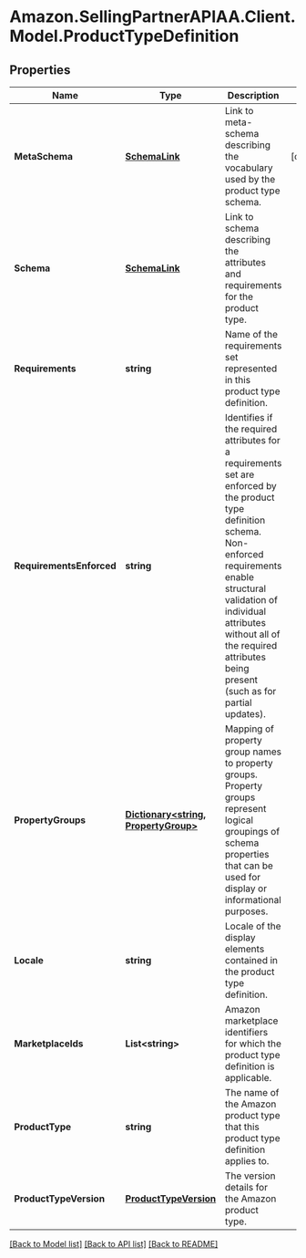 # Amazon.SellingPartnerAPIAA.Client.Model.ProductTypeDefinition
## Properties

Name | Type | Description | Notes
------------ | ------------- | ------------- | -------------
**MetaSchema** | [**SchemaLink**](SchemaLink.md) | Link to meta-schema describing the vocabulary used by the product type schema. | [optional] 
**Schema** | [**SchemaLink**](SchemaLink.md) | Link to schema describing the attributes and requirements for the product type. | 
**Requirements** | **string** | Name of the requirements set represented in this product type definition. | 
**RequirementsEnforced** | **string** | Identifies if the required attributes for a requirements set are enforced by the product type definition schema. Non-enforced requirements enable structural validation of individual attributes without all of the required attributes being present (such as for partial updates). | 
**PropertyGroups** | [**Dictionary&lt;string, PropertyGroup&gt;**](PropertyGroup.md) | Mapping of property group names to property groups. Property groups represent logical groupings of schema properties that can be used for display or informational purposes. | 
**Locale** | **string** | Locale of the display elements contained in the product type definition. | 
**MarketplaceIds** | **List&lt;string&gt;** | Amazon marketplace identifiers for which the product type definition is applicable. | 
**ProductType** | **string** | The name of the Amazon product type that this product type definition applies to. | 
**ProductTypeVersion** | [**ProductTypeVersion**](ProductTypeVersion.md) | The version details for the Amazon product type. | 

[[Back to Model list]](../README.md#documentation-for-models) [[Back to API list]](../README.md#documentation-for-api-endpoints) [[Back to README]](../README.md)

